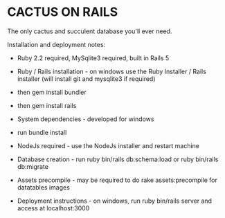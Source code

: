 # CACTUS ON RAILS

The only cactus and succulent database you'll ever need.

Installation and deployment notes:

* Ruby 2.2 required, MySqlite3 required, built in Rails 5

* Ruby / Rails installation - on windows use the Ruby Installer / Rails installer (will install git and mysqlite3 if required)
* then gem install bundler
* then gem install rails

* System dependencies - developed for windows
* run bundle install
* NodeJs required - use the NodeJs installer and restart machine

* Database creation - run ruby bin/rails db:schema:load or ruby bin/rails db:migrate 

* Assets precompile - may be required to do rake assets:precompile for datatables images

* Deployment instructions - on windows, run ruby bin/rails server and access at localhost:3000

